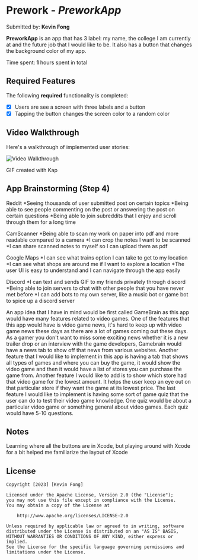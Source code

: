# Prework - *PreworkApp*

Submitted by: **Kevin Fong**

**PreworkApp** is an app that has 3 label: my name, the college I am currently at and the future job that I would like to be. It also has a button that changes the background color of my app.

Time spent: **1** hours spent in total

## Required Features

The following **required** functionality is completed:

- [x] Users are see a screen with three labels and a button
- [x] Tapping the button changes the screen color to a random color
 
## Video Walkthrough

Here's a walkthrough of implemented user stories:

<img src='https://i.imgur.com/rFbEE6E.gif' title='Video Walkthrough' width='' alt='Video Walkthrough' />

<!-- Replace this with whatever GIF tool you used! -->
GIF created with Kap
<!-- Recommended tools:
[Kap](https://getkap.co/) for macOS
[ScreenToGif](https://www.screentogif.com/) for Windows
[peek](https://github.com/phw/peek) for Linux. -->

## App Brainstorming (Step 4)

Reddit
*Seeing thousands of user submitted post on certain topics
*Being able to see people commenting on the post or answering the post on certain questions
*Being able to join subreddits that I enjoy and scroll through them for a long time 

CamScanner
*Being able to scan my work on paper into pdf and more readable compared to a camera
*I can crop the notes I want to be scanned
*I can share scanned notes to myself so I can upload them as pdf

Google Maps
*I can see what trains option I can take to get to my location
*I can see what shops are around me if I want to explore a location
*The user UI is easy to understand and I can navigate through the app easily

Discord
*I can text and sends GIF to my friends privately through discord
*Being able to join servers to chat with other people that you have never met before
*I can add bots to my own server, like a music bot or game bot to spice up a discord server

An app idea that I have in mind would be first called GameBrain as this app would have many features related to video games. One of the features that this app
would have is video game news, it's hard to keep up with video game news these days as there are a lot of games coming out these days. As a gamer you don't
want to miss some exciting news whether it is a new trailer drop or an interview with the game developers, Gamebrain would have a news tab to show off that
news from various websites. Another feature that I would like to implement in this app is having a tab that shows all types of games and where you can buy the
game, it would show the video game and then it would have a list of stores you can purchase the game from. Another feature I would like to add is to show which
store had that video game for the lowest amount. It helps the user keep an eye out on that particular store if they want the game at its lowest price. The last
feature I would like to implement is having some sort of game quiz that the user can do to test their video game knowledge. One quiz would be about a
particular video game or something general about video games. Each quiz would have 5-10 questions.

## Notes

Learning where all the buttons are in Xcode, but playing around with Xcode for a bit helped me familiarize the layout of Xcode

## License

    Copyright [2023] [Kevin Fong]

    Licensed under the Apache License, Version 2.0 (the "License");
    you may not use this file except in compliance with the License.
    You may obtain a copy of the License at

        http://www.apache.org/licenses/LICENSE-2.0

    Unless required by applicable law or agreed to in writing, software
    distributed under the License is distributed on an "AS IS" BASIS,
    WITHOUT WARRANTIES OR CONDITIONS OF ANY KIND, either express or implied.
    See the License for the specific language governing permissions and
    limitations under the License.
